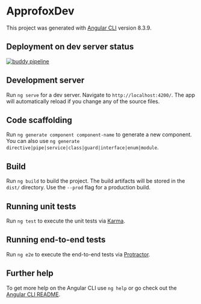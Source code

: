 # ApprofoxDev

This project was generated with [Angular CLI](https://github.com/angular/angular-cli) version 8.3.9.

## Deployment on dev server status

[![buddy pipeline](https://app.buddy.works/rodicquentincorporation/approfox-front/pipelines/pipeline/238130/badge.svg?token=86ebf2054274d8a9c97cfee320f6466fc06a812785aeaa73ee3806378951a952 "buddy pipeline")](https://app.buddy.works/rodicquentincorporation/approfox-front/pipelines/pipeline/238130)

## Development server

Run `ng serve` for a dev server. Navigate to `http://localhost:4200/`. The app will automatically reload if you change any of the source files.

## Code scaffolding

Run `ng generate component component-name` to generate a new component. You can also use `ng generate directive|pipe|service|class|guard|interface|enum|module`.

## Build

Run `ng build` to build the project. The build artifacts will be stored in the `dist/` directory. Use the `--prod` flag for a production build.

## Running unit tests

Run `ng test` to execute the unit tests via [Karma](https://karma-runner.github.io).

## Running end-to-end tests

Run `ng e2e` to execute the end-to-end tests via [Protractor](http://www.protractortest.org/).

## Further help

To get more help on the Angular CLI use `ng help` or go check out the [Angular CLI README](https://github.com/angular/angular-cli/blob/master/README.md).


